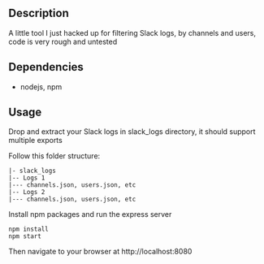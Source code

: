 ## Description

A little tool I just hacked up for filtering Slack logs, by channels and users,
code is very rough and untested

## Dependencies

* nodejs, npm

## Usage

Drop and extract your Slack logs in slack_logs directory,
it should support multiple exports

Follow this folder structure:
```
|- slack_logs
|-- Logs 1
|--- channels.json, users.json, etc
|-- Logs 2
|--- channels.json, users.json, etc
```

Install npm packages and run the express server
```
npm install
npm start
```

Then navigate to your browser at http://localhost:8080